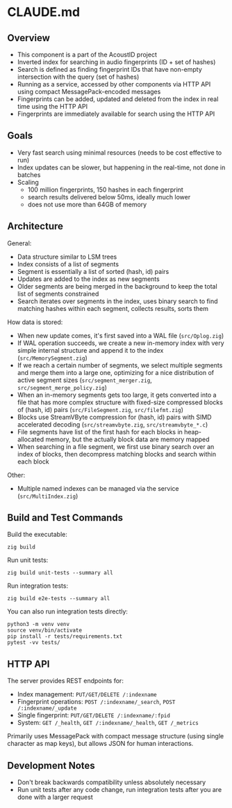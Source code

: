 # CLAUDE.md

## Overview

* This component is a part of the AcoustID project
* Inverted index for searching in audio fingerprints (ID + set of hashes)
* Search is defined as finding fingerprint IDs that have non-empty intersection with the query (set of hashes)
* Running as a service, accessed by other components via HTTP API using compact MessagePack-encoded messages
* Fingerprints can be added, updated and deleted from the index in real time using the HTTP API
* Fingerprints are immediately available for search using the HTTP API

## Goals

* Very fast search using minimal resources (needs to be cost effective to run)
* Index updates can be slower, but happening in the real-time, not done in batches
* Scaling
   - 100 million fingerprints, 150 hashes in each fingerprint
   - search results delivered below 50ms, ideally much lower
   - does not use more than 64GB of memory

## Architecture

General:

* Data structure similar to LSM trees
* Index consists of a list of segments
* Segment is essentially a list of sorted (hash, id) pairs
* Updates are added to the index as new segments
* Older segments are being merged in the background to keep the total list of segments constrained
* Search iterates over segments in the index, uses binary search to find matching hashes within each segment, collects results, sorts them

How data is stored:

* When new update comes, it's first saved into a WAL file (`src/Oplog.zig`)
* If WAL operation succeeds, we create a new in-memory index with very simple internal structure and append it to the index (`src/MemorySegment.zig`)
* If we reach a certain number of segments, we select multiple segments and merge them into a large one, optimizing for a nice distribution of active segment sizes (`src/segment_merger.zig`, `src/segment_merge_policy.zig`)
* When an in-memory segments gets too large, it gets converted into a file that has more complex structure with fixed-size compressed blocks of (hash, id) pairs (`src/FileSegment.zig`, `src/filefmt.zig`)
* Blocks use StreamVByte compression for (hash, id) pairs with SIMD accelerated decoding (`src/streamvbyte.zig`, `src/streamvbyte_*.c`)
* File segments have list of the first hash for each blocks in heap-allocated memory, but the actually block data are memory mapped
* When searching in a file segment, we first use binary search over an index of blocks, then decompress matching blocks and search within each block

Other:

* Multiple named indexes can be managed via the service (`src/MultiIndex.zig`)

## Build and Test Commands

Build the executable:

    zig build

Run unit tests:

    zig build unit-tests --summary all

Run integration tests:

    zig build e2e-tests --summary all

You can also run integration tests directly:

    python3 -m venv venv
    source venv/bin/activate
    pip install -r tests/requirements.txt
    pytest -vv tests/

## HTTP API

The server provides REST endpoints for:
- Index management: `PUT/GET/DELETE /:indexname`
- Fingerprint operations: `POST /:indexname/_search`, `POST /:indexname/_update`
- Single fingerprint: `PUT/GET/DELETE /:indexname/:fpid`
- System: `GET /_health`, `GET /:indexname/_health`, `GET /_metrics`

Primarily uses MessagePack with compact message structure (using single character as map keys), but allows JSON for human interactions.

## Development Notes

- Don't break backwards compatibility unless absolutely necessary
- Run unit tests after any code change, run integration tests after you are done with a larger request
